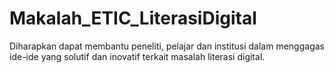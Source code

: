 # Makalah_ETIC_LiterasiDigital
Diharapkan dapat membantu peneliti, pelajar dan institusi dalam  menggagas ide-ide yang solutif dan inovatif terkait masalah literasi digital.
